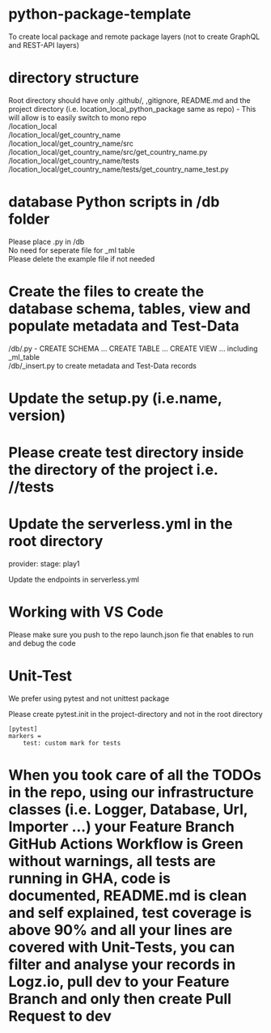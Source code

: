 # python-package-template 
To create local package and remote package layers (not to create GraphQL and REST-API layers)

# directory structure
Root directory should have only .github/, ,gitignore, README.md and the project directory (i.e. location_local_python_package same as repo) - This will allow is to easily switch to mono repo<br> 
/location_local<br>
/location_local/get_country_name<br>
/location_local/get_country_name/src<br>
/location_local/get_country_name/src/get_country_name.py<br>
/location_local/get_country_name/tests<br>
/location_local/get_country_name/tests/get_country_name_test.py<br>

# database Python scripts in /db folder
Please place <table-name>.py in /db<br>
No need for seperate file for _ml table<br>
Please delete the example file if not needed<br>
  
# Create the files to create the database schema, tables, view and populate metadata and Test-Data
/db/<table-name>.py - CREATE SCHEMA ... CREATE TABLE ... CREATE VIEW ... including _ml_table<br>
/db/<table-name>_insert.py to create metadata and Test-Data records

# Update the setup.py (i.e.name, version)
 
# Please create test directory inside the directory of the project i.e. /<project-name>/tests

# Update the serverless.yml in the root directory
provider:
  stage: play1
  
Update the endpoints in serverless.yml

# Working with VS Code
Please make sure you push to the repo launch.json fie that enables to run and debug the code<br>

# Unit-Test
We prefer using pytest and not unittest package<br>

Please create pytest.init in the project-directory and not in the root directory
```
[pytest]
markers =
    test: custom mark for tests
```

# When you took care of all the TODOs in the repo, using our infrastructure classes (i.e. Logger, Database, Url, Importer ...) your Feature Branch GitHub Actions Workflow is Green without warnings, all tests are running in GHA, code is documented, README.md is clean and self explained, test coverage is above 90% and all your lines are covered with Unit-Tests, you can filter and analyse your records in Logz.io, pull dev to your Feature Branch and only then create Pull Request to dev
